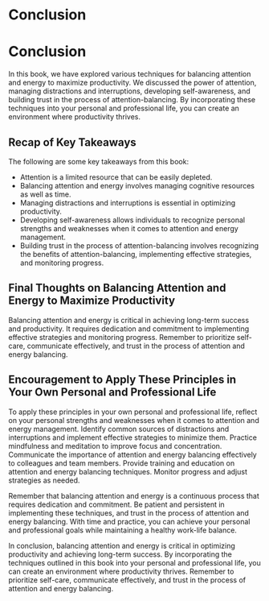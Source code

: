 # Conclusion

Conclusion
==========

In this book, we have explored various techniques for balancing attention and energy to maximize productivity. We discussed the power of attention, managing distractions and interruptions, developing self-awareness, and building trust in the process of attention-balancing. By incorporating these techniques into your personal and professional life, you can create an environment where productivity thrives.

Recap of Key Takeaways
----------------------

The following are some key takeaways from this book:

* Attention is a limited resource that can be easily depleted.
* Balancing attention and energy involves managing cognitive resources as well as time.
* Managing distractions and interruptions is essential in optimizing productivity.
* Developing self-awareness allows individuals to recognize personal strengths and weaknesses when it comes to attention and energy management.
* Building trust in the process of attention-balancing involves recognizing the benefits of attention-balancing, implementing effective strategies, and monitoring progress.

Final Thoughts on Balancing Attention and Energy to Maximize Productivity
-------------------------------------------------------------------------

Balancing attention and energy is critical in achieving long-term success and productivity. It requires dedication and commitment to implementing effective strategies and monitoring progress. Remember to prioritize self-care, communicate effectively, and trust in the process of attention and energy balancing.

Encouragement to Apply These Principles in Your Own Personal and Professional Life
----------------------------------------------------------------------------------

To apply these principles in your own personal and professional life, reflect on your personal strengths and weaknesses when it comes to attention and energy management. Identify common sources of distractions and interruptions and implement effective strategies to minimize them. Practice mindfulness and meditation to improve focus and concentration. Communicate the importance of attention and energy balancing effectively to colleagues and team members. Provide training and education on attention and energy balancing techniques. Monitor progress and adjust strategies as needed.

Remember that balancing attention and energy is a continuous process that requires dedication and commitment. Be patient and persistent in implementing these techniques, and trust in the process of attention and energy balancing. With time and practice, you can achieve your personal and professional goals while maintaining a healthy work-life balance.

In conclusion, balancing attention and energy is critical in optimizing productivity and achieving long-term success. By incorporating the techniques outlined in this book into your personal and professional life, you can create an environment where productivity thrives. Remember to prioritize self-care, communicate effectively, and trust in the process of attention and energy balancing.

